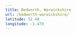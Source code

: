 ```yaml
---
title: Bedworth, Warwickshire
url: /bedworth-warwickshire/
latitude: 52.48
longitude: -1.479
---
```

